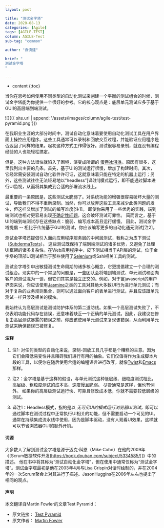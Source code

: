 ```yaml
---
layout: post

title: "测试金字塔"
date: 2020-08-13
categories: [Agile]
tags: [AGILE-TEST]
column: AGILE-Test
sub-tag: "common"

author: "袁慎建"

brief: "
测试金字塔
"

---
```


* content
{:toc}



当你在思考如何使用不同类型的自动化测试来创建一个平衡的测试组合的时候，测试金字塔能为你提供一个很好的参考。它的核心观点是：底层单元测试应多于基于GUI的高层端到端测试。


![]({{ site.url | append: '/assets/images/column/agile-test/test-pyramid.png'}})


在我职业生涯的大部分时间中，测试自动化意味着要使用自动化测试工具在用户界面上操控应用程序。这些工具通常可以录制和回放交互过程，并能验证应用程序是否返回了同样的结果。起初这种方式工作得很好。测试很容易录制，就连没有编程经验的人也能轻松搞定。

但是，这种方法很快就陷入了困境，演变成所谓的 [蛋卷冰淇淋](https://alisterbscott.com/kb/testing-pyramids/)。原因有很多，这里我列出主要的几条。首先，基于UI的测试运行很慢，增加了构建时间。其次，它经常需安装测试自动化软件许可证，这就意味着只能在特定的机器上运行；另外，这些测试往往无法轻易地以“headless”[译注1]模式运行，即不能通过脚本进行UI监视，从而将其集成到合适的部署流水线上。


最重要的一条原因是，这些测试太脆弱了。对系统功能的增强很容易破坏大量的测试，导致我们不得不重新录制。当然，你可以放弃这些工具来减少此类问题的发生，但这样又增加了测试的编写难度[注1]。 即使你采用了一些优秀的实践，端到端测试也相对更容易出现[不确定性问题](https://martinfowler.com/articles/nonDeterminism.html)，这会破坏测试可靠性。 简而言之，基于UI的端到端测试存在这些缺点：脆弱、编写成本高且运行缓慢。 因此，测试金字塔提倡 -- 相比于传统基于GUI的测试，你应该编写更多的自动化通元测试[注2]。 



测试金字塔还提倡引入面向应用程序服务层的中间层测试，我称之为皮下测试（[SubdermaTests](https://martinfowler.com/bliki/SubcutaneousTest.html)）。 这些测试既保持了端到端测试的诸多优势，又避免了处理UI框架的诸多复杂性。在Web应用程序中，皮下测试相当于API层的测试，位于金字塔的顶部UI测试相当于那些使用了[Selenium](https://www.selenium.dev/)或Sahi相关工具的测试。


测试金字塔引申出敏捷测试生命周期的诸多核心概念，它更提倡建立一个合理的测试组合。现实中的一个常见的问题是，一些团队会将端到端测试、单元测试和面向客户的测试混为一谈，但它们其实是独立正交的。例如，对于富javascript的用户界面来说，你应该使用[Jasmine](https://jasmine.github.io/)之类的工具对其绝大多数UI行为进行单元测试；而对于复杂的业务规则集合，则可以通过面向客户的表单进行测试，并且应该跟单元测试一样只涉及相关的模块。


我始终认为高层测试是测试防护体系的第二道防线。如果一个高层测试失败了，不仅表明功能代码存在错误，还意味着缺乏一个正确的单元测试。因此，我建议在修复由高层测试暴露的错误之前，你应该使用单元测试来复现该错误，从而利用单元测试来确保错误已被修复。


#### 注释
1. 注1: 对任何类型的自动化来说，录制-回放工具几乎都是个糟糕的主意。因为它们会降低易变性并且阻碍我们进行有用的抽象。它们仅值得作为生成脚本片段的工具，以便你在随后使用合适的编程语言进行改写，就像[Twist](https://www.thoughtworks.com/what-we-do/products)和[Emacs](http://www.gnu.org/software/emacs/manual/html_node/emacs/Save-Keyboard-Macro.html)那样。 

2. 注2：金字塔是基于这样的假设，与单元测试这种低层级、细粒度测试相比，高层级、粗粒度测试的成本高、速度慢且脆弱。 尽管通常是这样，但也有例外。 如果你的高层级测试运行快、可靠且修改成本低，你就不需要较低层级的测试。

3. 译注1：Headless模式，指的是以 *无可见UI的模式运行浏览器UI测试*，即可以通过脚本在测试过程中正常执行UI相关的功能，但不需要启动一个可见的UI。通常在持续集成流水线中使用，因为是脚本驱动，没有人观看UI效果，这样就可以节省浏览器GUI的额外开销。


#### 词源
大多数人了解到测试金字塔是源于迈克·科恩（Mike Cohn）在他的2009年《[Scrum敏捷软件开发(https://book.douban.com/subject/5334585/)]》中的描述。 他在书中将其称为“测试自动化金字塔”，但在使用中通常仅称为“测试金字塔”。测试金字塔最初是他在2003年4月与Lisa Crispin对话时绘制的，并在2004年的一次Scrum聚会上对其进行了描述。JasonHuggins在2006年左右也提出了相同的观点。


#### 声明
本文翻译自Martin Fowler的文章Test Pyramid：

- 原文链接： [Test Pyramid](https://martinfowler.com/bliki/TestPyramid.html)  
- 原文作者： [Martin Fowler](https://martinfowler.com/)

